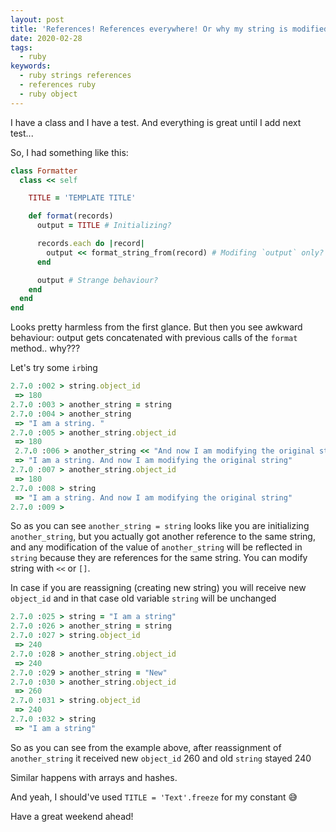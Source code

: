 ```yaml
---
layout: post
title: 'References! References everywhere! Or why my string is modified?'
date: 2020-02-28
tags:
  - ruby
keywords:
  - ruby strings references
  - references ruby
  - ruby object
---
```


I have a class and I have a test. And everything is great until I add next test...

So, I had something like this:

<!--more-->

```ruby
class Formatter
  class << self

    TITLE = 'TEMPLATE TITLE'

    def format(records)
      output = TITLE # Initializing?

      records.each do |record|
        output << format_string_from(record) # Modifing `output` only?
      end

      output # Strange behaviour?
    end
  end
end
```

Looks pretty harmless from the first glance. But then you see awkward behaviour: output gets concatenated with previous calls of the `format` method.. why???

Let's try some `irb`ing

```ruby
2.7.0 :002 > string.object_id
 => 180
2.7.0 :003 > another_string = string
2.7.0 :004 > another_string
 => "I am a string. "
2.7.0 :005 > another_string.object_id
 => 180
 2.7.0 :006 > another_string << "And now I am modifying the original string"
 => "I am a string. And now I am modifying the original string"
2.7.0 :007 > another_string.object_id
 => 180
2.7.0 :008 > string
 => "I am a string. And now I am modifying the original string"
2.7.0 :009 >
```

So as you can see `another_string = string` looks like you are initializing `another_string`, but you actually
got another reference to the same string, and any modification of the value of `another_string` will be reflected in `string` because they are references for the same string.
You can modify string with `<<` or `[]`.

In case if you are reassigning (creating new string) you will receive new `object_id` and in that case old variable `string` will be unchanged

```ruby
2.7.0 :025 > string = "I am a string"
2.7.0 :026 > another_string = string
2.7.0 :027 > string.object_id
 => 240
2.7.0 :028 > another_string.object_id
 => 240
2.7.0 :029 > another_string = "New"
2.7.0 :030 > another_string.object_id
 => 260
2.7.0 :031 > string.object_id
 => 240
2.7.0 :032 > string
 => "I am a string"
```

So as you can see from the example above, after reassignment of `another_string` it received new `object_id` 260 and old `string` stayed 240

Similar happens with arrays and hashes.

And yeah, I should've used `TITLE = 'Text'.freeze` for my constant 😅

Have a great weekend ahead!
